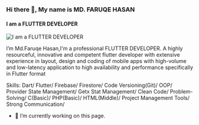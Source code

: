 ### Hi there 👋, My name is MD. FARUQE HASAN
#### I am  a FLUTTER DEVELOPER
![I am  a FLUTTER DEVELOPER](blob:https://web.whatsapp.com/d05e88df-337d-434f-a9f4-aeb269f05bb3)

I’m Md.Faruqe Hasan,I'm a professional FLUTTER DEVELOPER. A highly resourceful, innovative and competent flutter developer with extensive experience in layout, design and coding of mobile apps with high-volume and low-latency application to high availability and performance specifically in Flutter format

Skills: Dart/ Flutter/ Firebase/ Firestore/ Code Versioning(Git)/ OOP/ Provider State Management/ Getx Stat Management/ Clean Code/ Problem-Solving/ C(Basic)/ PHP(Basic)/ HTML(Middle)/ Project Management Tools/ Strong Communication/

- 🔭 I’m currently working on this page. 





